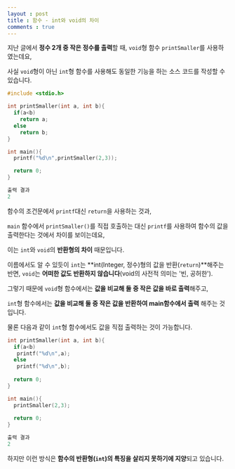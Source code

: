 ```yaml
---
layout : post
title : 함수 - int와 void의 차이
comments : true
---
```


지난 글에서 **정수 2개 중 작은 정수를 출력**할 때, `void`형 함수 `printSmaller`를 사용하였는데요,

사실 `void`형이 아닌 `int`형 함수를 사용해도 동일한 기능을 하는 소스 코드를 작성할 수 있습니다.

```c
#include <stdio.h>

int printSmaller(int a, int b){
  if(a<b)
    return a;
  else
    return b;
}

int main(){  
  printf("%d\n",printSmaller(2,3));

  return 0;
}
```
```c
출력 결과
2
```

함수의 조건문에서 `printf`대신 `return`을 사용하는 것과,

`main` 함수에서 `printSmaller()`를 직접 호출하는 대신 `printf`를 사용하여 함수의 값을 출력한다는 것에서 차이를 보이는데요,

이는 `int`와 `void`의 **반환형의 차이** 때문입니다.

이름에서도 알 수 있듯이 `int`는 **int(Integer, 정수)형의 값을 반환(`return`)**해주는 반면, `void`는 **어떠한 값도 반환하지 않습니다**(void의 사전적 의미는 '빈, 공허한').

그렇기 때문에 `void`형 함수에서는 **값을 비교해 둘 중 작은 값을 바로 출력**해주고,

`int`형 함수에서는 **값을 비교해 둘 중 작은 값을 반환하여 main함수에서 출력** 해주는 것입니다.

물론 다음과 같이 `int`형 함수에서도 값을 직접 출력하는 것이 가능합니다.

```c
int printSmaller(int a, int b){
  if(a<b)
   printf("%d\n",a);
  else
   printf("%d\n",b);
  
  return 0;
}

int main(){
  printSmaller(2,3);
  
  return 0;
}
```
```c
출력 결과
2
```
하지만 이런 방식은 **함수의 반환형(`int`)의 특징을 살리지 못하기에 지양**되고 있습니다.
